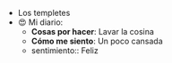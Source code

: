 - Los templetes
- 😍 Mi diario:
	- **Cosas por hacer**: Lavar la cosina
	- **Cómo me siento**: Un poco cansada
	- sentimiento:: Feliz